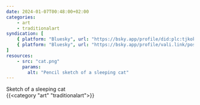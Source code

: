 ```yaml
---
date: 2024-01-07T00:48:00+02:00
categories:
    - art
    - traditionalart
syndication: [
    { platform: "Bluesky", url: "https://bsky.app/profile/did:plc:tjkokzqdnfzzlaxdjjzzzi5b/post/3kidyhqahy32e", hidden: true },
    { platform: "Bluesky", url: "https://bsky.app/profile/vali.link/post/3kidyhqahy32e" }
]
resources:
    - src: "cat.png"
      params:
        alt: "Pencil sketch of a sleeping cat"
---
```

Sketch of a sleeping cat<br>
{{<category "art" "traditionalart">}}
